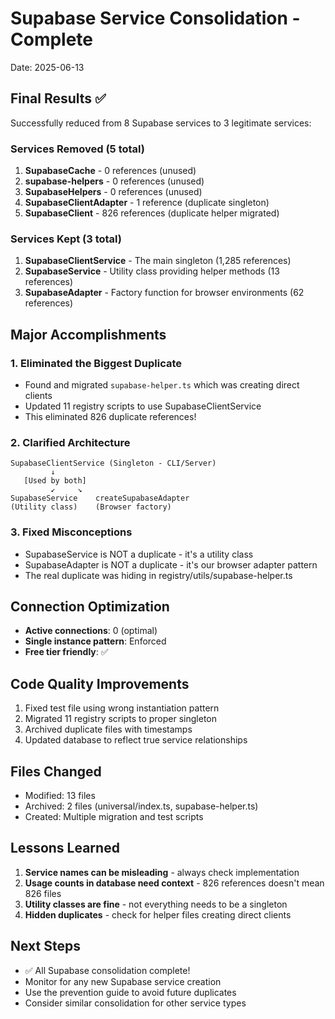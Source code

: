 # Supabase Service Consolidation - Complete
Date: 2025-06-13

## Final Results ✅

Successfully reduced from 8 Supabase services to 3 legitimate services:

### Services Removed (5 total)
1. **SupabaseCache** - 0 references (unused)
2. **supabase-helpers** - 0 references (unused)
3. **SupabaseHelpers** - 0 references (unused)
4. **SupabaseClientAdapter** - 1 reference (duplicate singleton)
5. **SupabaseClient** - 826 references (duplicate helper migrated)

### Services Kept (3 total)
1. **SupabaseClientService** - The main singleton (1,285 references)
2. **SupabaseService** - Utility class providing helper methods (13 references)
3. **SupabaseAdapter** - Factory function for browser environments (62 references)

## Major Accomplishments

### 1. Eliminated the Biggest Duplicate
- Found and migrated `supabase-helper.ts` which was creating direct clients
- Updated 11 registry scripts to use SupabaseClientService
- This eliminated 826 duplicate references!

### 2. Clarified Architecture
```
SupabaseClientService (Singleton - CLI/Server)
         ↓
   [Used by both]
         ↙     ↘
SupabaseService    createSupabaseAdapter
(Utility class)    (Browser factory)
```

### 3. Fixed Misconceptions
- SupabaseService is NOT a duplicate - it's a utility class
- SupabaseAdapter is NOT a duplicate - it's our browser adapter pattern
- The real duplicate was hiding in registry/utils/supabase-helper.ts

## Connection Optimization
- **Active connections**: 0 (optimal)
- **Single instance pattern**: Enforced
- **Free tier friendly**: ✅

## Code Quality Improvements
1. Fixed test file using wrong instantiation pattern
2. Migrated 11 registry scripts to proper singleton
3. Archived duplicate files with timestamps
4. Updated database to reflect true service relationships

## Files Changed
- Modified: 13 files
- Archived: 2 files (universal/index.ts, supabase-helper.ts)
- Created: Multiple migration and test scripts

## Lessons Learned
1. **Service names can be misleading** - always check implementation
2. **Usage counts in database need context** - 826 references doesn't mean 826 files
3. **Utility classes are fine** - not everything needs to be a singleton
4. **Hidden duplicates** - check for helper files creating direct clients

## Next Steps
- ✅ All Supabase consolidation complete!
- Monitor for any new Supabase service creation
- Use the prevention guide to avoid future duplicates
- Consider similar consolidation for other service types